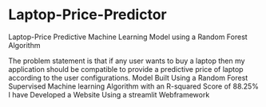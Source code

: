 # Laptop-Price-Predictor
Laptop-Price Predictive Machine Learning Model using a Random Forest Algorithm

The problem statement is that if any user wants to buy a laptop then my application should be compatible 
to provide a predictive price of laptop according to the user configurations.
Model Built Using a Random Forest Supervised Machine learning Algorithm with an R-squared Score of 88.25%
I have Developed a Website Using a streamlit Webframework

